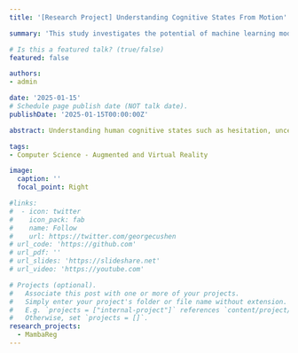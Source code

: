 ```yaml
---
title: '[Research Project] Understanding Cognitive States From Motion'

summary: 'This study investigates the potential of machine learning models to predict and interpret nuanced cognitive states such as hesitation, uncertainty, and readiness in virtual reality (VR) through motion data analysis. By leveraging continuous hesitation annotations, comparing ML performance with human judgment, and employing model visualization techniques, this research aims to uncover fundamental motion patterns underlying cognitive states, paving the way for more adaptive and intelligent VR systems.' 

# Is this a featured talk? (true/false)
featured: false

authors:
- admin

date: '2025-01-15'
# Schedule page publish date (NOT talk date).
publishDate: '2025-01-15T00:00:00Z'

abstract: Understanding human cognitive states such as hesitation, uncertainty, and readiness is critical for improving virtual reality (VR) interactions. This study explores the potential of machine learning (ML) models to predict and interpret these states based on users' motion data captured by VR headsets and controllers. Unlike traditional approaches that rely on subjective self-reports, our method quantifies hesitation using objective motion-based measures. We design a VR task that elicits hesitation and annotate hesitation levels as continuous values rather than binary labels. Using this dataset, we train ML models to predict hesitation and compare their performance against human judgment. Furthermore, we employ model visualization techniques to analyze which features the ML models prioritize when interpreting cognitive states. Our findings will provide insights into decision-making processes in VR, contributing to more adaptive and responsive VR systems.

tags:
- Computer Science - Augmented and Virtual Reality

image:
  caption: ''
  focal_point: Right

#links:
#  - icon: twitter
#    icon_pack: fab
#    name: Follow
#    url: https://twitter.com/georgecushen
# url_code: 'https://github.com'
# url_pdf: ''
# url_slides: 'https://slideshare.net'
# url_video: 'https://youtube.com'

# Projects (optional).
#   Associate this post with one or more of your projects.
#   Simply enter your project's folder or file name without extension.
#   E.g. `projects = ["internal-project"]` references `content/project/deep-learning/index.md`.
#   Otherwise, set `projects = []`.
research_projects:
  - MambaReg
---
```

